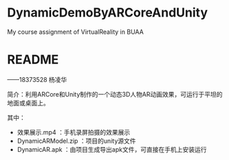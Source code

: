 # DynamicDemoByARCoreAndUnity
My course assignment of VirtualReality in BUAA
# README

——18373528 杨凌华

简介：利用ARCore和Unity制作的一个动态3D人物AR动画效果，可运行于平坦的地面或桌面上。

其中：

- 效果展示.mp4 ：手机录屏拍摄的效果展示
- DynamicARModel.zip ：项目的unity源文件
- DynamicAR.apk ：由项目生成导出apk文件，可直接在手机上安装运行


